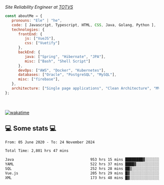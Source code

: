 <p><em>Site Reliability Engineer at <a href="https://www.totvs.com/">TOTVS</a></br>
</em></p>


```javascript
const aboutMe = {
   pronouns: "Ele" | "he",
   code: [ Javascript, Typescript, HTML, CSS, Java, Golang, Python ],
   technologies: {
      frontEnd: {
         js: ["VueJS"],
         css: ["Vuetify"]
      },
      backEnd: {
         java: ["Spring", "Hibernate", "JPA"],
         misc: ["Bash", "Shell Script"]
      },
      devOps: ["AWS", "Docker", "Kubernetes"],
      databases: ["Oracle", "PostgreSQL", "MySQL"],
      misc: ["firebase"],
   },
   architecture: ["Single page applications", "Clean Architecture", "MVC", "Microservices"],
};
```
</br></br>
[![wakatime](https://wakatime.com/badge/user/a3a8ed06-d304-4d6b-bc86-4adc418cdea7.svg)](https://wakatime.com/@a3a8ed06-d304-4d6b-bc86-4adc418cdea7)
<h2>💻 Some stats 💻</h2>

<!--START_SECTION:waka-->

```txt
From: 05 June 2020 - To: 24 November 2024

Total Time: 2,801 hrs 47 mins

Java                                   953 hrs 15 mins ████████▓░░░░░░░░░░░░░░░░   34.02 %
YAML                                   522 hrs 37 mins ████▓░░░░░░░░░░░░░░░░░░░░   18.65 %
SQL                                    252 hrs 28 mins ██▒░░░░░░░░░░░░░░░░░░░░░░   09.01 %
Vue.js                                 205 hrs 29 mins █▓░░░░░░░░░░░░░░░░░░░░░░░   07.33 %
XML                                    173 hrs 48 mins █▓░░░░░░░░░░░░░░░░░░░░░░░   06.20 %
```

<!--END_SECTION:waka-->
